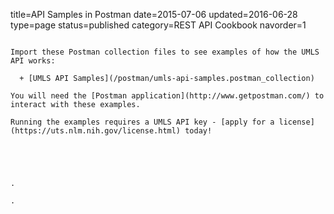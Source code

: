 title=API Samples in Postman
date=2015-07-06
updated=2016-06-28
type=page
status=published
category=REST API Cookbook
navorder=1
~~~~~~

Import these Postman collection files to see examples of how the UMLS API works:

  + [UMLS API Samples](/postman/umls-api-samples.postman_collection) 

You will need the [Postman application](http://www.getpostman.com/) to interact with these examples.

Running the examples requires a UMLS API key - [apply for a license](https://uts.nlm.nih.gov/license.html) today!





.

.